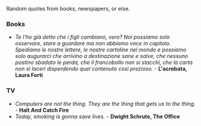 Random quotes from books, newspapers, or else.

### Books

- *Te l'ho già detto che i figli cambiano, vero? Noi possiamo solo osservare, stare a guardare ma non abbiamo voce in capitolo. Spediamo le nostre lettere, le nostre cartoline nel mondo e possiamo solo augurarci che arrivino a destinazione sane e salve, che nessuno postino sbadato le perda, che il francobollo non si stacchi, che la carta non si laceri disperdendo quel contenuto così prezioso.* - **L'acrobata, Laura Forti**

### TV

- *Computers are not the thing. They are the thing that gets us to the thing.* - **Halt And Catch Fire**
- *Today, smoking is gonna save lives.* - **Dwight Schrute, The Office**
